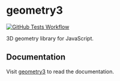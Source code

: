 # geometry3

[![GitHub Tests Workflow][tests-workflow-badge]][tests-workflow-url]

[tests-workflow-badge]: https://github.com/fskuteken/geometry3/workflows/Tests/badge.svg
[tests-workflow-url]: https://github.com/fskuteken/geometry3/actions

3D geometry library for JavaScript.

## Documentation

Visit [geometry3](https://fskuteken.github.io/geometry3/) to read the documentation.
